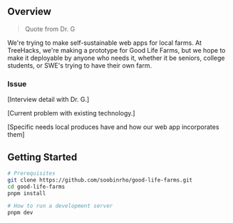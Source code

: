 ## Overview

> Quote from Dr. G
 
We're trying to make self-sustainable web apps for local farms.
At TreeHacks, we're making a prototype for Good Life Farms, but we hope to make it deployable by anyone who needs it, whether it be seniors, college students, or SWE's trying to have their own farm.

### Issue

[Interview detail with Dr. G.]

[Current problem with existing technology.]

[Specific needs local produces have and how our web app incorporates them]

## Getting Started

```bash
# Prerequisites
git clone https://github.com/soobinrho/good-life-farms.git
cd good-life-farms
pnpm install

# How to run a development server
pnpm dev
```
